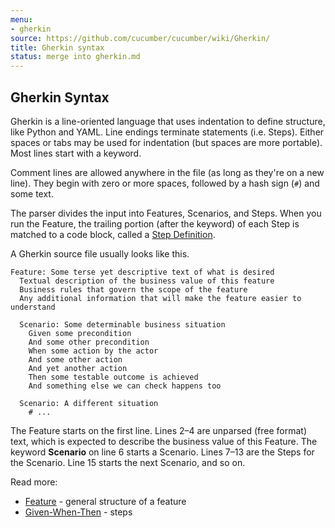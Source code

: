 ```yaml
---
menu:
- gherkin
source: https://github.com/cucumber/cucumber/wiki/Gherkin/
title: Gherkin syntax
status: merge into gherkin.md
---
```


## Gherkin Syntax

Gherkin is a line-oriented language that uses indentation
to define structure, like Python and YAML. Line endings terminate statements (i.e. Steps).
Either spaces or tabs may be used for indentation (but spaces are more portable). Most
lines start with a keyword.

Comment lines are allowed anywhere in the file (as long as they're on a new line).
They begin with zero or more spaces, followed by a hash sign (`#`) and some text.

The parser divides the input into Features, Scenarios, and Steps. When you run
the Feature, the trailing portion (after the keyword) of each Step is matched to
a code block, called a [Step Definition](/cucumber/step-definitions/).

A Gherkin source file usually looks like this.

```gherkin
Feature: Some terse yet descriptive text of what is desired
  Textual description of the business value of this feature
  Business rules that govern the scope of the feature
  Any additional information that will make the feature easier to understand

  Scenario: Some determinable business situation
    Given some precondition
    And some other precondition
    When some action by the actor
    And some other action
    And yet another action
    Then some testable outcome is achieved
    And something else we can check happens too

  Scenario: A different situation
    # ...
```

The Feature starts on the first line. Lines 2–4 are unparsed (free format) text, which is expected to
describe the business value of this Feature. The keyword **Scenario** on line 6 starts a Scenario.
Lines 7–13 are the Steps for the Scenario. Line 15 starts the next Scenario, and so on.

Read more:

- [Feature](/gherkin/gherkin-reference/#feature) - general structure of a feature
- [Given-When-Then](/gherkin/given-when-then/) - steps
